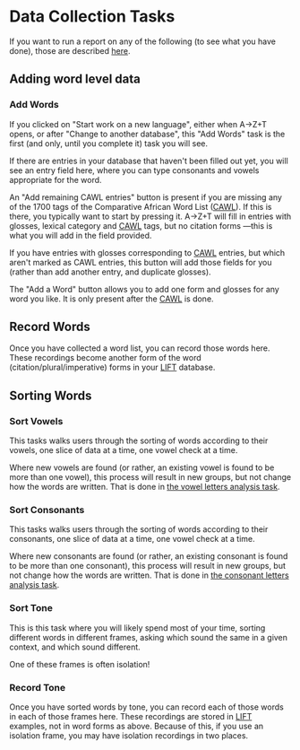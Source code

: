 # Data Collection Tasks
If you want to run a report on any of the following (to see what you have done), those are described [here](REPORTS.md).

## Adding word level data

### Add Words
If you clicked on "Start work on a new language", either when A→Z+T opens, or after "Change to another database", this "Add Words" task is the first (and only, until you complete it) task you will see.

If there are entries in your database that haven't been filled out yet, you will see an entry field here, where you can type consonants and vowels appropriate for the word.

An "Add remaining CAWL entries" button is present if you are missing any of the 1700 tags of the Comparative African Word List ([CAWL]). If this is there, you typically want to start by pressing it. A→Z+T will fill in entries with glosses, lexical category and [CAWL] tags, but no citation forms —this is what you will add in the field provided.

If you have entries with glosses corresponding to [CAWL] entries, but which aren't marked as CAWL entries, this button will add those fields for you (rather than add another entry, and duplicate glosses).

The "Add a Word" button allows you to add one form and glosses for any word you like. It is only present after the [CAWL] is done.

## Record Words
Once you have collected a word list, you can record those words here. These recordings become another form of the word (citation/plural/imperative) forms in your [LIFT] database.

## Sorting Words

### Sort Vowels
This tasks walks users through the sorting of words according to their vowels, one slice of data at a time, one vowel check at a time.

Where new vowels are found (or rather, an existing vowel is found to be more than one vowel), this process will result in new groups, but not change how the words are written. That is done in [the vowel letters analysis task](TASKSANALYSIS.md#transcribe-vowels).

### Sort Consonants
This tasks walks users through the sorting of words according to their consonants, one slice of data at a time, one vowel check at a time.

Where new consonants are found (or rather, an existing consonant is found to be more than one consonant), this process will result in new groups, but not change how the words are written. That is done in [the consonant letters analysis task](TASKSANALYSIS.md#transcribe-consonants).

### Sort Tone
This is this task where you will likely spend most of your time, sorting different words in different frames, asking which sound the same in a given context, and which sound different.

One of these frames is often isolation!

### Record Tone
Once you have sorted words by tone, you can record each of those words in each of those frames here. These recordings are stored in [LIFT] examples, not in word forms as above. Because of this, if you use an isolation frame, you may have isolation recordings in two places.

[A→Z+T]:  https://github.com/kent-rasmussen/azt
[WeSay]:  https://software.sil.org/wesay/
[FLEx]: https://software.sil.org/fieldworks/
[LIFT]: https://code.google.com/archive/p/lift-standard/
[Praat]: https://www.fon.hum.uva.nl/praat/
[CAWL]: http://www.comparalex.org/resources/SIL%20Comparative%20African%20Word%20List.pdf
